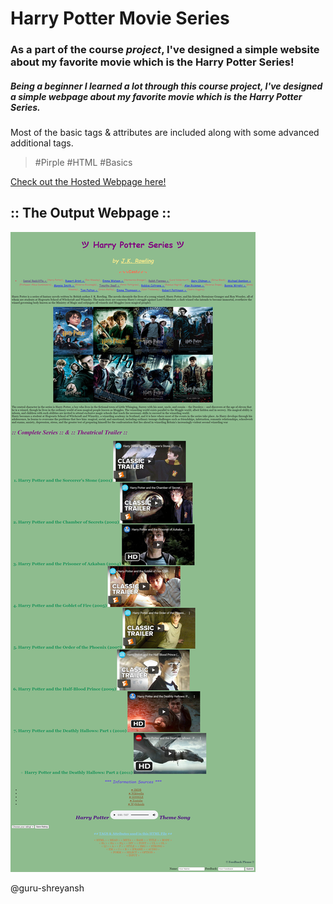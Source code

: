 # **Harry Potter Movie Series**
### As a part of the course *project*, I've designed a simple website about my favorite movie which is the Harry Potter Series!
##### Being a beginner I learned a lot through this course project, I've designed a simple webpage about my favorite movie which is the **Harry Potter Series**.
Most of the basic tags & attributes are included along with some advanced additional tags.
> #Pirple #HTML #Basics

[Check out the Hosted Webpage here!](https://harrypotter.htmlsave.net/)

## :: The Output Webpage ::

![Harry Potter](https://github.com/guru-shreyansh/PIRPLE-Frontend-Fundamental-Projects/blob/master/Project%231/Project%20%231%23%20Output.jpg)

@guru-shreyansh
